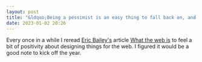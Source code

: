 ```yaml
---
layout: post
title: "&ldquo;Being a pessimist is an easy thing to fall back on, and I’m trying to be better about it. As we close the year out, I thought it would be a good exercise to take stock of the state of the web and count our blessings.&rdquo;"
date: 2023-01-02 20:26
---
```


Every once in a while I reread [Eric Bailey's](https://ericwbailey.design/) article [What the web is](https://css-tricks.com/what-the-web-still-is/) to feel a bit of positivity about designing things for the web. I figured it would be a good note to kick off the year.
